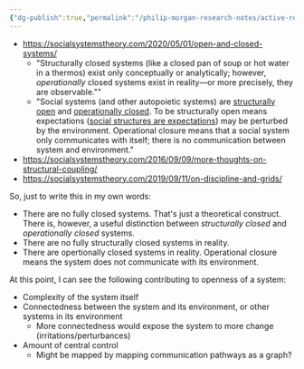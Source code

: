 ```yaml
---
{"dg-publish":true,"permalink":"/philip-morgan-research-notes/active-research/marketing/marketing-for-non-commodities/open-vs-closed-systems/","dgHomeLink":true,"dgPassFrontmatter":false}
---
```



- https://socialsystemstheory.com/2020/05/01/open-and-closed-systems/
	- "Structurally closed systems (like a closed pan of soup or hot water in a thermos) exist only conceptually or analytically; however, _operationally_ closed systems exist in reality—or more precisely, they are observable.""
	- "Social systems (and other autopoietic systems) are [structurally open](https://socialsystemstheory.com/2016/09/09/more-thoughts-on-structural-coupling/) and [operationally closed](https://socialsystemstheory.com/2019/09/11/on-discipline-and-grids/). To be structurally open means expectations ([social structures are expectations](https://socialsystemstheory.com/2017/08/23/social-structures-are-expectations/)) may be perturbed by the environment. Operational closure means that a social system only communicates with itself; there is no communication between system and environment."
- https://socialsystemstheory.com/2016/09/09/more-thoughts-on-structural-coupling/
- https://socialsystemstheory.com/2019/09/11/on-discipline-and-grids/

So, just to write this in my own words:

- There are no fully closed systems. That's just a theoretical construct. There is, however, a useful distinction between *structurally closed* and *operationally closed* systems.
- There are no fully structurally closed systems in reality.
- There are opertionally closed systems in reality. Operational closure means the system does not communicate with its environment.

At this point, I can see the following contributing to openness of a system:

- Complexity of the system itself
- Connectedness between the system and its environment, or other systems in its environment
	- More connectedness would expose the system to more change (irritations/perturbances)
- Amount of central control
	- Might be mapped by mapping communication pathways as a graph?



